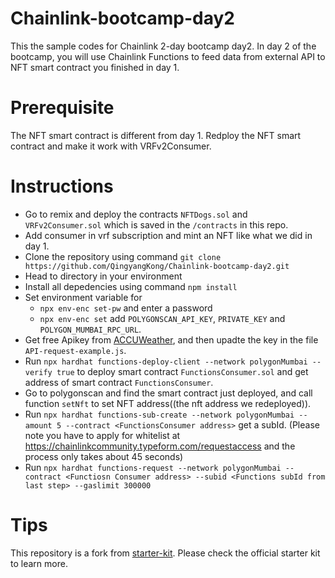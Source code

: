 # Chainlink-bootcamp-day2

This the sample codes for Chainlink 2-day bootcamp day2. In day 2 of the bootcamp, you will use Chainlink Functions to feed data from external API to NFT smart contract you finished in day 1.

# Prerequisite
The NFT smart contract is different from day 1. Redploy the NFT smart contract and make it work with VRFv2Consumer.

# Instructions
- Go to remix and deploy the contracts `NFTDogs.sol` and `VRFv2Consumer.sol` which is saved in the `/contracts` in this repo. 
- Add consumer in vrf subscription and mint an NFT like what we did in day 1. 
- Clone the repository using command `git clone https://github.com/QingyangKong/Chainlink-bootcamp-day2.git`
- Head to directory in your environment
- Install all depedencies using command `npm install`
- Set environment variable for
  - `npx env-enc set-pw` and enter a password
  - `npx env-enc set` add `POLYGONSCAN_API_KEY`, `PRIVATE_KEY` and `POLYGON_MUMBAI_RPC_URL`.
- Get free Apikey from [ACCUWeather](https://developer.accuweather.com/), and then upadte the key in the file `API-request-example.js`.
- Run `npx hardhat functions-deploy-client --network polygonMumbai --verify true` to deploy smart contract `FunctionsConsumer.sol` and get address of smart contract `FunctionsConsumer`.
- Go to polygonscan and find the smart contract just deployed, and call function `setNft` to set NFT address((the nft address we redeployed)).
- Run `npx hardhat functions-sub-create --network polygonMumbai --amount 5 --contract <FunctionsConsumer address>` get a subId. (Please note you have to apply for whitelist at https://chainlinkcommunity.typeform.com/requestaccess and the process only takes about 45 seconds)
- Run `npx hardhat functions-request --network polygonMumbai --contract <Functiosn Consumer address> --subid <Functions subId from last step> --gaslimit 300000`

# Tips
This repository is a fork from [starter-kit](https://github.com/smartcontractkit/functions-hardhat-starter-kit/tree/main). Please check the official starter kit to learn more.